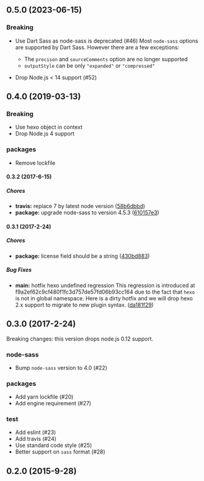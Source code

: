 ## 0.5.0 (2023-06-15)

### Breaking
- Use Dart Sass as node-sass is deprecated (#46)
  Most `node-sass` options are supported by Dart Sass. However there are a few exceptions:
  * The `precison` and `sourceComments` option are no longer supported
  * `outputStyle` can be only `"expanded"` or `"compressed"`

- Drop Node.js < 14 support (#52)

## 0.4.0 (2019-03-13)

### Breaking
- Use hexo object in context
- Drop Node.js 4 support

### packages
- Remove lockfile

#### 0.3.2 (2017-6-15)

##### Chores

* **travis:** replace 7 by latest node version ([58b6dbbd](https://github.com/knksmith57/hexo-renderer-sass/commit/58b6dbbdbefe675040e33377ce1681afb54d5338))
* **package:** upgrade node-sass to version 4.5.3 ([610157e3](https://github.com/knksmith57/hexo-renderer-sass/commit/610157e39f8bafe44988b63795339bdb87b4c3e7))

#### 0.3.1 (2017-2-24)

##### Chores

* **package:** license field should be a string ([430bd883](https://github.com/knksmith57/hexo-renderer-sass/commit/430bd883a03b10a01d9cdc0e49b99cbf7fcea10c))

##### Bug Fixes

* **main:** hotfix hexo undefined regression This regression is introduced at f9a2ef62c9cf480f1fc3d757de57fd06b93cc164 due to the fact that `hexo` is not in global namespace. Here is a dirty hotfix and we will drop hexo 2.x support to migrate to new plugin syntax. ([da181f29](https://github.com/knksmith57/hexo-renderer-sass/commit/da181f29c1690e7e4178de8b2ddedd8ac4723ce1))

## 0.3.0 (2017-2-24)

Breaking changes: this version drops node.js 0.12 support.

### node-sass
- Bump `node-sass` version to 4.0 (#22)

### packages
- Add yarn lockfile (#20)
- Add engine requirement (#27)

### test
- Add eslint (#23)
- Add travis (#24)
- Use standard code style (#25)
- Better support on `sass` format (#28)

## 0.2.0 (2015-9-28)

